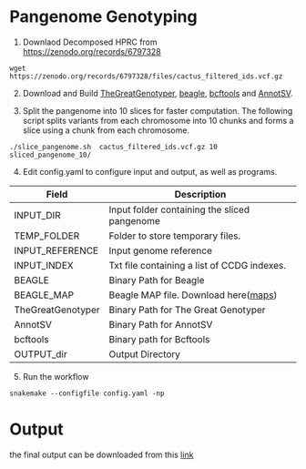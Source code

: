 # Pangenome Genotyping

1. Downlaod Decomposed HPRC from https://zenodo.org/records/6797328

```
wget https://zenodo.org/records/6797328/files/cactus_filtered_ids.vcf.gz
```

2. Download and Build [TheGreatGenotyper](https://github.com/dib-lab/TheGreatGenotyper), [beagle](https://faculty.washington.edu/browning/beagle/beagle.html), [bcftools](https://samtools.github.io/bcftools/howtos/install.html) and [AnnotSV](https://lbgi.fr/AnnotSV/).


3. Split the pangenome into 10 slices for faster computation. The following script splits variants from each chromosome into 10 chunks and forms a slice using a chunk from each chromosome.

```
./slice_pangenome.sh  cactus_filtered_ids.vcf.gz 10 sliced_pangenome_10/
```

4. Edit config.yaml to configure input and output, as well as programs.

| Field             | Description                                                                                            |
|-------------------|--------------------------------------------------------------------------------------------------------|
| INPUT_DIR         | Input folder containing the sliced pangenome                                                           |
| TEMP_FOLDER       | Folder to store temporary files.                                                                       |
| INPUT_REFERENCE   | Input genome reference                                                                                 |
| INPUT_INDEX       | Txt file containing a list of CCDG indexes.                                                            |
| BEAGLE            | Binary Path for Beagle                                                                                 |
| BEAGLE_MAP        | Beagle MAP file. Download here([maps](https://bochet.gcc.biostat.washington.edu/beagle/genetic_maps/)) |
| TheGreatGenotyper | Binary Path for The Great Genotyper                                                                    |
| AnnotSV           | Binary Path for AnnotSV                                                                                |
| bcftools          | Binary path for Bcftools                                                                               |
| OUTPUT_dir        | Output Directory                                                                                       |


5. Run the workflow
```
snakemake --configfile config.yaml -np
```

# Output
the final output can be downloaded from this [link](https://farm.cse.ucdavis.edu/~mshokrof/4k_reference_panel/)

